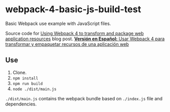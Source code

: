 # webpack-4-basic-js-build-test
Basic Webpack use example with JavaScript files.

Source code for [Using Webpack 4 to transform and package web application resources](https://rafaelneto.dev/en/blog/using-webpack-4-transform-package-web-aplicacion-resources/) blog post. [**Versión en Español:** Usar Webpack 4 para transformar y empaquetar recursos de una aplicación web](https://rafaelneto.dev/blog/usar-webpack-4-transformar-empaquetar-recursos-aplicacion-web/)

## Use

1. Clone.
1. ```npm install```
1. ```npm run build```
1. ```node ./dist/main.js```

```./dist/main.js``` contains the webpack bundle based on ```./index.js``` file and dependencies.

